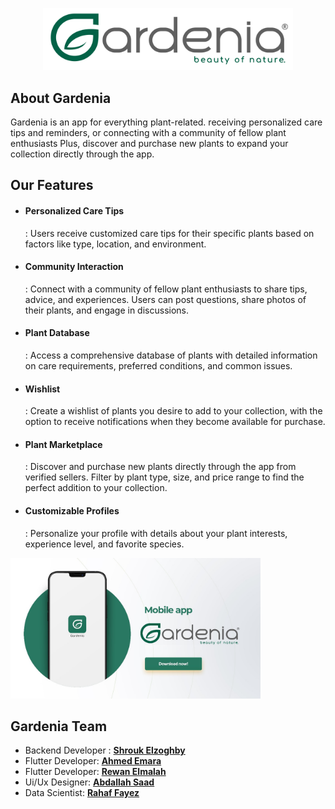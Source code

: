 <p align="center"><a href="https://github.com/shroukelzoghby/Gardenia" target="_blank"><img src="logo.png" width="400" alt="Gradenia logo"></a></p>


## About Gardenia

Gardenia is an app for everything plant-related. receiving personalized care tips and reminders, or connecting with a community of fellow plant enthusiasts Plus, discover and purchase new plants to expand your collection directly through the app.

## Our Features

- <h4>Personalized Care Tips</h4>: Users receive customized care tips for their specific plants based on factors like type, location, and environment.
- <h4>Community Interaction</h4>: Connect with a community of fellow plant enthusiasts to share tips, advice, and experiences. Users can post questions, share photos of their plants, and engage in discussions.
- <h4>Plant Database</h4>: Access a comprehensive database of plants with detailed information on care requirements, preferred conditions, and common issues.
- <h4>Wishlist</h4>: Create a wishlist of plants you desire to add to your collection, with the option to receive notifications when they become available for purchase.
- <h4>Plant Marketplace</h4>: Discover and purchase new plants directly through the app from verified sellers. Filter by plant type, size, and price range to find the perfect addition to your collection.
- <h4>Customizable Profiles</h4>: Personalize your profile with details about your plant interests, experience level, and favorite species.


<img src="WhatsApp Image 2024-02-26 at 11.36.59 PM.jpeg" width="400" alt="Gradenia logo">


## Gardenia Team

- Backend Developer : **[Shrouk Elzoghby](https://github.com/shroukelzoghby)**
- Flutter Developer: **[Ahmed Emara](https://github.com/ahmedemara231/Gardenia)**
- Flutter Developer: **[Rewan Elmalah](https://github.com/Rewanelmlah)**
- Ui/Ux Designer: **[Abdallah Saad](https://www.behance.net/abdallahsaad13)**
- Data Scientist: **[Rahaf Fayez](https://github.com/rahaffayez)**




